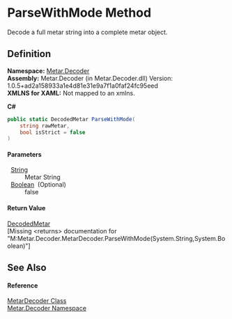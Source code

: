 # ParseWithMode Method


Decode a full metar string into a complete metar object.



## Definition
**Namespace:** <a href="N_Metar_Decoder.md">Metar.Decoder</a>  
**Assembly:** Metar.Decoder (in Metar.Decoder.dll) Version: 1.0.5+ad2a158933a1e4d81e31e9a7f1a0faf24fc95eed  
**XMLNS for XAML:** Not mapped to an xmlns.

**C#**
``` C#
public static DecodedMetar ParseWithMode(
	string rawMetar,
	bool isStrict = false
)
```



#### Parameters
<dl><dt>  <a href="https://learn.microsoft.com/dotnet/api/system.string" target="_blank" rel="noopener noreferrer">String</a></dt><dd>Metar String</dd><dt>  <a href="https://learn.microsoft.com/dotnet/api/system.boolean" target="_blank" rel="noopener noreferrer">Boolean</a>  (Optional)</dt><dd>false</dd></dl>

#### Return Value
<a href="T_Metar_Decoder_Entity_DecodedMetar.md">DecodedMetar</a>  
\[Missing &lt;returns&gt; documentation for "M:Metar.Decoder.MetarDecoder.ParseWithMode(System.String,System.Boolean)"\]

## See Also


#### Reference
<a href="T_Metar_Decoder_MetarDecoder.md">MetarDecoder Class</a>  
<a href="N_Metar_Decoder.md">Metar.Decoder Namespace</a>  
